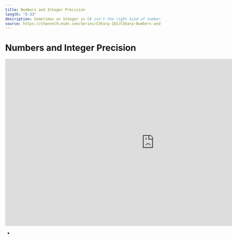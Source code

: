 ```yaml
---
title: Numbers and Integer Precision
length: "5-33"
description: Sometimes an Integer in C# isn't the right kind of number. Perhaps you need more room, sometimes less. We'll look at the precision of Integers and what happens when they aren't the right thing for you.
source: https://channel9.msdn.com/Series/CSharp-101/CSharp-Numbers-and-Integer-Precision
---
```

# Numbers and Integer Precision

<iframe src="https://channel9.msdn.com/Series/CSharp-101/What-is-C/player?format=html5" width="960" height="540" allowFullScreen frameBorder="0" title="What is C#? [1 of 19] - Microsoft Channel 9 Video"></iframe>

- 
